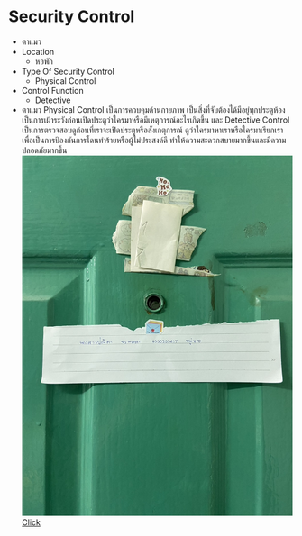 # Security Control
- ตาแมว
- Location
  - หอพัก
- Type Of Security Control
  - Physical Control
- Control Function
  - Detective
- ตาแมว Physical Control เป็นการควบคุมด้านกายภาพ เป็นสิ่งที่จับต้องได้มีอยู่ทุกประตูห้อง เป็นการเฝ้าระวังก่อนเปิดประตูว่าใครมาหรือมีเหตุการณ์อะไรเกิดขึ้น และ Detective Control เป็นการตรวจสอบดูก่อนที่เราจะเปิดประตูหรือสังเกตุการณ์ ดูว่าใครมาหาเราหรือใครมาเรียกเรา เพื่อเป็นการป้องกันการโดนทำร้ายหรือผู้ไม่ประสงค์ดี ทำให้ความสะดวกสบายมากขึ้นและมีความปลอดภัยมากขึ้น
![control](img/securityC.jpg)
<a href="https://panita18.github.io/"> Click </a>
